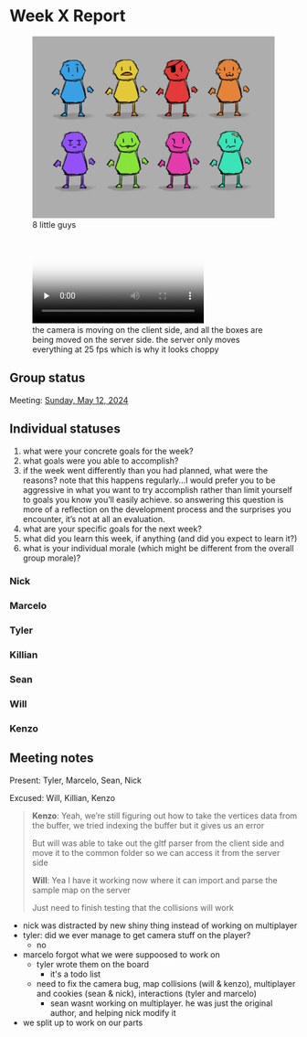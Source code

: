 # Week X Report

<!-- add at least one of your latest screenshots to your group page -->

<div class="gallery">
  <figure>
    <img src="../../images/concept/little-guys.png" alt="ALT">
    <figcaption>
      8 little guys
    </figcaption>
  </figure>
  <figure>
    <video src="../../images/dev/first-wireframe.mp4" controls preload="none" poster="../../images/dev/first-wireframe-poster.png"></video>
    <figcaption>
      the camera is moving on the client side, and all the boxes are being moved on the server side. the server only moves everything at 25 fps which is why it looks choppy
    </figcaption>
  </figure>
</div>

## Group status

<!-- include both the week # and the date of the meeting -->

Meeting: [Sunday, May 12, 2024](#meeting-notes)

<!-- summarize your overall status for the week -->

<!-- add a statement summarizing the group morale (feel free to be creative in expressing your morale) -->

## Individual statuses

1. what were your concrete goals for the week?
1. what goals were you able to accomplish?
1. if the week went differently than you had planned, what were the reasons? note that this happens regularly...I would prefer you to be aggressive in what you want to try accomplish rather than limit yourself to goals you know you’ll easily achieve. so answering this question is more of a reflection on the development process and the surprises you encounter, it’s not at all an evaluation.
1. what are your specific goals for the next week?
1. what did you learn this week, if anything (and did you expect to learn it?)
1. what is your individual morale (which might be different from the overall group morale)?

### Nick

### Marcelo

### Tyler

### Killian

### Sean

### Will

### Kenzo

## Meeting notes

Present: Tyler, Marcelo, Sean, Nick

Excused: Will, Killian, Kenzo

> **Kenzo**: Yeah, we’re still figuring out how to take the vertices data from the buffer, we tried indexing the buffer but it gives us an error
>
> But will was able to take out the gltf parser from the client side and move it to the common folder so we can access it from the server side
>
> **Will**: Yea I have it working now where it can import and parse the sample map on the server
>
> Just need to finish testing that the collisions will work

- nick was distracted by new shiny thing instead of working on multiplayer
- tyler: did we ever manage to get camera stuff on the player?
  - no
- marcelo forgot what we were suppoosed to work on
  - tyler wrote them on the board
    - it's a todo list
  - need to fix the camera bug, map collisions (will & kenzo), multiplayer and cookies (sean & nick), interactions (tyler and marcelo)
    - sean wasnt working on multiplayer. he was just the original author, and helping nick modify it
- we split up to work on our parts

